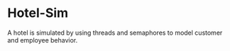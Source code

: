 # Hotel-Sim
A hotel is simulated by using threads and semaphores to model customer and employee behavior.  
